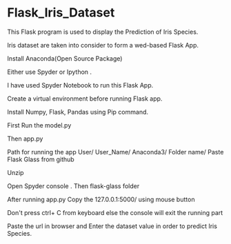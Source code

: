 # Flask_Iris_Dataset

This Flask program is used to display the Prediction of Iris Species.

Iris dataset are taken into consider to form a wed-based Flask App.

Install Anaconda(Open Source Package)

Either use Spyder or Ipython .

I have used Spyder Notebook to run this Flask App.

Create a virtual environment before running Flask app.

Install Numpy, Flask, Pandas using Pip command.

First Run the model.py

Then app.py

Path for running the app User/ User_Name/ Anaconda3/ Folder name/ Paste Flask Glass from github

Unzip

Open Spyder console . Then flask-glass folder

After running app.py Copy the 127.0.0.1:5000/ using mouse button

Don't press ctrl+ C from keyboard else the console will exit the running part

Paste the url in browser and Enter the dataset value in order to predict Iris Species.


